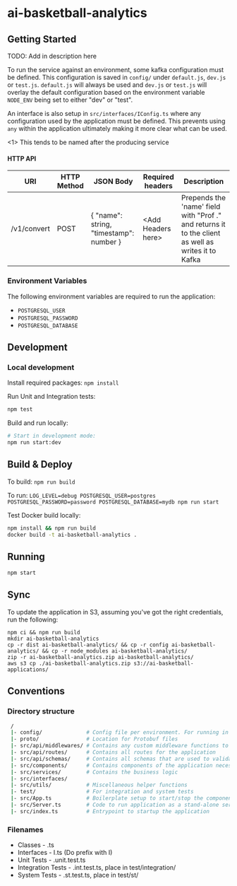 # ai-basketball-analytics

## Getting Started

TODO: Add in description here


To run the service against an environment, some kafka configuration must be defined. This configuration is saved in `config/` under `default.js`, `dev.js` or `test.js`. `default.js` will always be used and `dev.js` or `test.js` will overlay the default configuration based on the environment variable `NODE_ENV` being set to either "dev" or "test". 

An interface is also setup in `src/interfaces/IConfig.ts` where any configuration used by the application must be defined. This prevents using `any` within the application ultimately making it more clear what can be used.


<1> This tends to be named after the producing service

#### HTTP API
|URI        |HTTP Method |JSON Body                              |Required headers    |Description|
|-----------|------------|---------------------------------------|-------------------|------------|
|/v1/convert|POST        |{ "name": string, "timestamp": number }|\<Add Headers here>|Prepends the 'name' field with "Prof ." and returns it to the client as well as writes it to Kafka

### Environment Variables

The following environment variables are required to run the application:

- `POSTGRESQL_USER`
- `POSTGRESQL_PASSWORD`
- `POSTGRESQL_DATABASE`

## Development

### Local development

Install required packages: `npm install`

Run Unit and Integration tests:

```bash
npm test
```

Build and run locally:

```bash
# Start in development mode:
npm run start:dev
```

## Build & Deploy

To build: `npm run build`

To run: `LOG_LEVEL=debug POSTGRESQL_USER=postgres POSTGRESQL_PASSWORD=password POSTGRESQL_DATABASE=mydb npm run start`

Test Docker build locally:

```bash
npm install && npm run build
docker build -t ai-basketball-analytics .
```

## Running

```bash
npm start
```

## Sync

To update the application in S3, assuming you've got the right credentials, run the following:

```
npm ci && npm run build
mkdir ai-basketball-analytics
cp -r dist ai-basketball-analytics/ && cp -r config ai-basketball-analytics/ && cp -r node_modules ai-basketball-analytics/
zip -r ai-basketball-analytics.zip ai-basketball-analytics/
aws s3 cp ./ai-basketball-analytics.zip s3://ai-basketball-applications/
```


## Conventions
### Directory structure

```bash
 /
 |- config/              # Config file per environment. For running in containerised environment, set NODE_ENV
 |- proto/               # Location for Protobuf files
 |- src/api/middlewares/ # Contains any custom middleware functions to use with Express
 |- src/api/routes/      # Contains all routes for the application
 |- src/api/schemas/     # Contains all schemas that are used to validate requests to any routes
 |- src/components/      # Contains components of the application necessary for the application to function
 |- src/services/        # Contains the business logic
 |- src/interfaces/
 |- src/utils/           # Miscellaneous helper functions
 |- test/                # For integration and system tests
 |- src/App.ts           # Boilerplate setup to start/stop the components of the application
 |- src/Server.ts        # Code to run application as a stand-alone service
 |- src/index.ts         # Entrypoint to startup the application
```

### Filenames
* Classes - <PascalCase>.ts
* Interfaces - I<PascalCase>.ts (Do prefix with I)
* Unit Tests - <PascalCase>.unit.test.ts
* Integration Tests - <PascalCase>.int.test.ts, place in test/integration/
* System Tests - <PascalCase>.st.test.ts, place in test/st/
